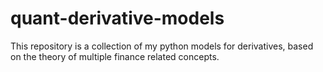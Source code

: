 # quant-derivative-models
This repository is a collection of my python models for derivatives, based on the theory of multiple finance related concepts.
